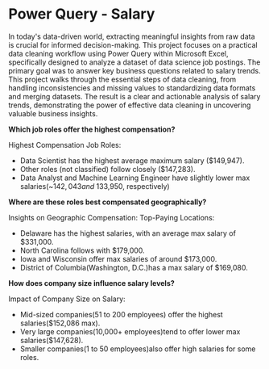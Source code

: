# Power Query - Salary

In today's data-driven world, extracting meaningful insights from raw data is crucial for informed decision-making. This project focuses on a practical data cleaning workflow using Power Query within Microsoft Excel, specifically designed to analyze a dataset of data science job postings. The primary goal was to answer key business questions related to salary trends. This project walks through the essential steps of data cleaning, from handling inconsistencies and missing values to standardizing data formats and merging datasets. The result is a clear and actionable analysis of salary trends, demonstrating the power of effective data cleaning in uncovering valuable business insights.

**Which job roles offer the highest compensation?**

Highest Compensation Job Roles:
 - Data Scientist has the highest average maximum salary ($149,947). 
 - Other roles (not classified) follow closely ($147,283).
 - Data Analyst and Machine Learning Engineer have slightly lower max salaries(~$142,043 and ~$133,950, respectively)

**Where are these roles best compensated geographically?**

Insights on Geographic Compensation:
Top-Paying Locations:
 - Delaware has the highest salaries, with an average max salary of $331,000.
 - North Carolina follows with $179,000.
 - Iowa and Wisconsin offer max salaries of around $173,000.
 - District of Columbia(Washington, D.C.)has a max salary of $169,080.

**How does company size influence salary levels?**

Impact of Company Size on Salary:
 - Mid-sized companies(51 to 200 employees) offer the highest salaries($152,086 max).
 - Very large companies(10,000+ employees)tend to offer lower max salaries($147,628).
 - Smaller companies(1 to 50 employees)also offer high salaries for some roles.
